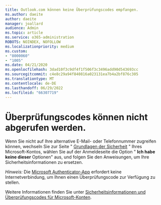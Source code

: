 ```yaml
---
title: Outlook.com können keine Überprüfungscodes empfangen.
ms.author: daeite
author: daeite
manager: joallard
audience: Admin
ms.topic: article
ms.service: o365-administration
ROBOTS: NOINDEX, NOFOLLOW
ms.localizationpriority: medium
ms.custom:
- "8000060"
- "1005"
ms.date: 04/21/2020
ms.openlocfilehash: 3dad10f3c9df4f1f506f3c3496add90d543693cc
ms.sourcegitcommit: c4e8c29a94f840816a023131ea7b4a2bf876c305
ms.translationtype: MT
ms.contentlocale: de-DE
ms.lasthandoff: 06/29/2022
ms.locfileid: "66307719"
---
```

# <a name="cant-get-verification-codes"></a>Überprüfungscodes können nicht abgerufen werden.

Wenn Sie nicht auf Ihre alternative E-Mail- oder Telefonnummer zugreifen können, wechseln Sie zur Seite " [Grundlagen der Sicherheit](https://account.microsoft.com/security) " Ihres Microsoft-Kontos, wählen Sie auf der Anmeldeseite die Option " **Ich habe keine dieser** Optionen" aus, und folgen Sie den Anweisungen, um Ihre Sicherheitsinformationen zu ersetzen.

*Hinweis:* Die [Microsoft Authenticator-App](https://go.microsoft.com/fwlink/?linkid=2016117) erfordert keine Internetverbindung, um Ihnen einen Überprüfungscode zur Verfügung zu stellen.

Weitere Informationen finden Sie unter [Sicherheitsinformationen und Überprüfungscodes für Microsoft-Konten](https://support.microsoft.com/help/12428/).